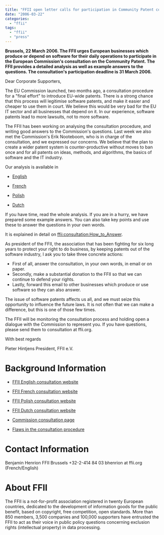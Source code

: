 ```yaml
---
title: "FFII open letter calls for participation in Community Patent consultation"
date: "2006-03-22"
categories: 
  - "ffii"
tags: 
  - "ffii"
  - "press"
---
```


**Brussels, 22 March 2006. The FFII urges European businesses which produce or depend on software for their daily operations to participate in the European Commission's consultation on the Community Patent. The FFII provides a detailed analysis as well as example answers to the questions. The consultation's participation deadline is 31 March 2006.**

Dear Corporate Supporters,

The EU Commission launched, two months ago, a consultation procedure for a "final effort" to introduce EU-wide patents. There is a strong chance that this process will legitimise software patents, and make it easier and cheaper to use them in court. We believe this would be very bad for the EU IT sector and all businesses that depend on it. In our experience, software patents lead to more lawsuits, not to more software.

The FFII has been working on analysing the consultation procedure, and writing good answers to the Commission's questions. Last week we also met the Commission's Erik Nooteboom, who is in charge of the consultation, and we expressed our concerns. We believe that the plan to create a wider patent system is counter-productive without moves to ban once and for all patents on ideas, methods, and algorithms, the basics of software and the IT industry.

Our analysis is available in

- [English](http://consultation.ffii.org/)
    
- [French](http://consultation.ffii.fr/)
    
- [Polish](http://www.ffii.org.pl/pat/cpat/kons/)
    
- [Dutch](http://www.ffii.be/gemeenschapsoctrooi)
    

If you have time, read the whole analysis. If you are in a hurry, we have prepared some example answers. You can also take key points and use these to answer the questions in your own words.

It is explained in detail on [ffii:consultation:How\_to\_Answer](http://consultation.ffii.org/How_to_Answer).

As president of the FFII, the association that has been fighting for six long years to protect your right to do business, by keeping patents out of the software industry, I ask you to take three concrete actions:

- First of all, answer the consultation, in your own words, in email or on paper.
- Secondly, make a substantial donation to the FFII so that we can continue to defend your rights.
- Lastly, forward this email to other businesses which produce or use software so they can also answer.

The issue of software patents affects us all, and we must seize this opportunity to influence the future laws. It is not often that we can make a difference, but this is one of those few times.

The FFII will be monitoring the consultation process and holding open a dialogue with the Commission to represent you. If you have questions, please send them to consultation at ffii.org.

With best regards

Pieter Hintjens President, FFII e.V. <pieterh at ffii.org>

# Background Information

- [FFII English consultation website](http://consultation.ffii.org/)
    
- [FFII French consultation website](http://consultation.ffii.fr/)
    
- [FFII Polish consultation website](http://www.ffii.org.pl/pat/cpat/kons/)
    
- [FFII Dutch consultation website](http://www.ffii.be/gemeenschapsoctrooi)
    
- [Commission consultation page](http://europa.eu.int/comm/internal_market/indprop/patent/consultation_en.htm)
    
- [Flaws in the consultation procedure](http://consultation.ffii.org/Press_Release)
    

# Contact Information

Benjamin Henrion FFII Brussels +32-2-414 84 03 bhenrion at ffii.org (French/English)

# About FFII

The FFII is a not-for-profit association registered in twenty European countries, dedicated to the development of information goods for the public benefit, based on copyright, free competition, open standards. More than 850 members, 3,500 companies and 100,000 supporters have entrusted the FFII to act as their voice in public policy questions concerning exclusion rights (intellectual property) in data processing.
